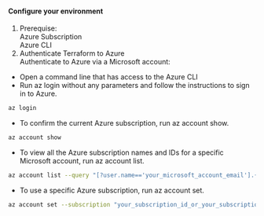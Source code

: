 #### Configure your environment

1. Prerequise:  
Azure Subscription  
Azure CLI  
2. Authenticate Terraform to Azure  
Authenticate to Azure via a Microsoft account:
* Open a command line that has access to the Azure CLI
* Run az login without any parameters and follow the instructions to sign in to Azure.
```sh
az login
``` 
* To confirm the current Azure subscription, run az account show.
```sh
az account show
``` 
* To view all the Azure subscription names and IDs for a specific Microsoft account, run az account list.
```sh
az account list --query "[?user.name=='your_microsoft_account_email'].{Name:name, ID:id, Default:isDefault}" --output Table
``` 
* To use a specific Azure subscription, run az account set.
```sh
az account set --subscription "your_subscription_id_or_your_subscription_name"
``` 